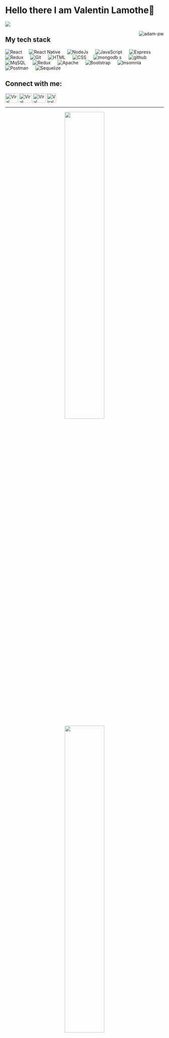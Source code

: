 # Hello there I am Valentin Lamothe👋

![](https://github.com/halfrost/halfrost/blob/master/icons/header_.png)


<p><img align="right" src="https://github.com/Adam-pw/Adam-pw/blob/main/animation_500_kxa883sd.gif" alt="adam-pw" /></p>

## My tech stack

<p align="left"> 

  <a> 
    <img alt="React" src="https://img.shields.io/badge/-React-black?logo=React&logoColor=orange">
  </a> 
  &emsp;
  <a> 
    <img alt="React Native" src="https://img.shields.io/badge/-React Native-orange?logo=react&Color=black">
  </a> 
  &emsp;
  <a> 
    <img alt="NodeJs" src="https://img.shields.io/badge/-NodeJS-black?logo=node.js&Color=orange">
  </a> 
  &emsp;
  <a> 
     <img alt="JavaScript" src="https://img.shields.io/badge/JavaScript-orange?logo=javascript&logoColor=black">
   </a>
  &emsp;
   <a>
    <img alt="Express" src="https://img.shields.io/badge/Express%20-black?logo=express&logoColor=orange">
  </a>
  &emsp;
  <a>
    <img alt="Redux" src="https://img.shields.io/badge/-Redux-orange?logo=redux&logoColor=black"/>
  </a>
  &emsp;
  <a>
    <img alt="Git" src="https://img.shields.io/badge/-git-black?logo=git&logoColor=orange"/>
  </a>
  &emsp;
  <a>
    <img alt="HTML" src="https://img.shields.io/badge/-Html-orange?logo=html5&logoColor=black"/>
  </a>
  &emsp;
  <a>
    <img alt="CSS" src="https://img.shields.io/badge/-Css-black?logo=css3&logoColor=orange"/>
  </a>
  &emsp;
  <a> 
     <img alt="mongodb" src="https://img.shields.io/badge/-mongoDb-orange?logo=mongodb&logoColor=black">
   </a>s
  &emsp;
  <a> 
    <img alt="github" src="https://img.shields.io/badge/-GitHub-black?logo=github&logoColor=orange">
  </a>
  &emsp;
  <a> 
     <img alt="MqSQL" src="https://img.shields.io/badge/-MqSQL-orange?logo=mysql&logoColor=black">
   </a>
  &emsp;
  <a>
    <img alt="Redux" src="https://img.shields.io/badge/-Redux-black?logo=redux&logoColor=orange"/>
  </a>
  &emsp;
  <a> 
     <img alt="Apache" src="https://img.shields.io/badge/-Apache-orange?logo=apache&logoColor=black">
   </a>
  &emsp;
  <a> 
     <img alt="Bootstrap" src="https://img.shields.io/badge/-Bootstrap-black?logo=bootstrap&logoColor=orange">
   </a>
  &emsp;
  <a> 
     <img alt="Insomnia" src="https://img.shields.io/badge/-Insomnia-orange?logo=insomnia&logoColor=black">
   </a>
  &emsp;
  <a> 
     <img alt="Postman" src="https://img.shields.io/badge/-Postman-black?logo=postman&logoColor=orange">
   </a>
  &emsp;
  <a> 
     <img alt="Sequelize" src="https://img.shields.io/badge/-Sequelize-orange?logo=sequelize&logoColor=black">
   </a>
  &emsp;
</p>


## Connect with me:
<p align="left">
  <a href="https://www.linkedin.com/in/valentin-lamothe-coulomme/" target="blank"><img align="center"
      src="https://raw.githubusercontent.com/rahuldkjain/github-profile-readme-generator/master/src/images/icons/Social/linked-in-alt.svg"
      alt="Viral Bhadeshiya" height="30" width="40" /></a>
  <a href="https://www.instagram.com/viralbhadeshiya/" target="blank"><img align="center"
      src="https://raw.githubusercontent.com/rahuldkjain/github-profile-readme-generator/master/src/images/icons/Social/instagram.svg"
      alt="Viral Bhadeshiya" height="30" width="40" /></a>
  <a href="https://www.hackerrank.com/viralrbhadeshiya" target="blank"><img align="center"
      src="https://raw.githubusercontent.com/rahuldkjain/github-profile-readme-generator/master/src/images/icons/Social/hackerrank.svg"
      alt="Viral Bhadeshiya" height="30" width="40" /></a>
  <a href="https://www.upwork.com/freelancers/~01b76da506f37dac94" target="blank"><img align="center"
      src="https://upload.wikimedia.org/wikipedia/commons/d/d2/Upwork-logo.svg"
      alt="Viral Bhadeshiya" height="30" width="auto" /></a>
</p>

-----
<p align="center">
  <img height="50%" width="auto" src ="https://github-readme-stats.vercel.app/api?username=valentinLamothe&show_icons=true&count_private=true&theme=darcula&hide_border=true&hide=issues,contribs&bg_color=00000000">
  <img height="50%" width="auto" src ="https://github-readme-stats.vercel.app/api?  username=valentinLamothe&show_icons=true&count_private=true&theme=darcula&hide_border=true&hide=issues,contribs&bg_color=00000000">
  <img height="50%" width="auto" src ="https://github-readme-stats.vercel.app/api/top-langs/?username=valentinLamothe&layout=compact&hide_border=true&theme=darcula&bg_color=00000000&langs_count=6&hide=jupyter%20notebook,tex,css,php">
  <img src ="https://github-readme-streak-stats.herokuapp.com?user=aveek-saha&theme=darcula&hide_border=true&background=FFFFFF00">
  <br>
  <br>
 </p>

